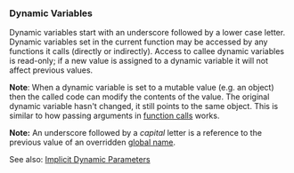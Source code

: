 ### Dynamic Variables

Dynamic variables start with an underscore followed by a lower case letter. Dynamic variables set in the current function may be accessed by any functions it calls (directly or indirectly). Access to callee dynamic variables is read-only; if a new value is assigned to a dynamic variable it will not affect previous values.

**Note**: When a dynamic variable is set to a mutable value (e.g. an object) then the called code can modify the contents of the value. The original dynamic variable hasn't changed, it still points to the same object. This is similar to how passing arguments in [function calls](<../Expressions/Function Calls.md>) works.

**Note:** An underscore followed by a *capital* letter is a reference to the previous value of an overridden [global name](<Global Names.md>).

See also: 
[Implicit Dynamic Parameters](<../Functions/Implicit Dynamic Parameters.md>)